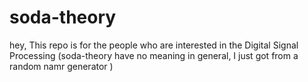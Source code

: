 # soda-theory
hey, This repo is for the people who are interested in the Digital Signal Processing 
(soda-theory have no meaning in general, I just got from a random namr generator )
